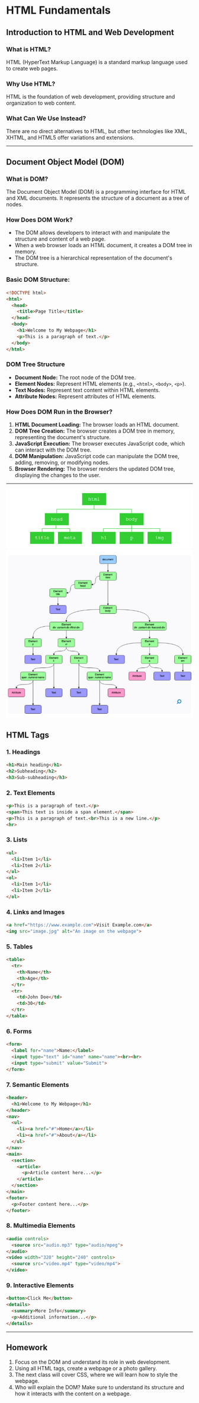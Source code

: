 # HTML Fundamentals

## Introduction to HTML and Web Development
### What is HTML?
HTML (HyperText Markup Language) is a standard markup language used to create web pages.

### Why Use HTML?
HTML is the foundation of web development, providing structure and organization to web content.

### What Can We Use Instead?
There are no direct alternatives to HTML, but other technologies like XML, XHTML, and HTML5 offer variations and extensions.

---

## Document Object Model (DOM)
### What is DOM?
The Document Object Model (DOM) is a programming interface for HTML and XML documents. It represents the structure of a document as a tree of nodes.

### How Does DOM Work?
- The DOM allows developers to interact with and manipulate the structure and content of a web page.
- When a web browser loads an HTML document, it creates a DOM tree in memory.
- The DOM tree is a hierarchical representation of the document's structure.

### Basic DOM Structure:
```html
<!DOCTYPE html>
<html>
  <head>
    <title>Page Title</title>
  </head>
  <body>
    <h1>Welcome to My Webpage</h1>
    <p>This is a paragraph of text.</p>
  </body>
</html>
```

### DOM Tree Structure
- **Document Node:** The root node of the DOM tree.
- **Element Nodes:** Represent HTML elements (e.g., `<html>`, `<body>`, `<p>`).
- **Text Nodes:** Represent text content within HTML elements.
- **Attribute Nodes:** Represent attributes of HTML elements.

### How Does DOM Run in the Browser?
1. **HTML Document Loading:** The browser loads an HTML document.
2. **DOM Tree Creation:** The browser creates a DOM tree in memory, representing the document's structure.
3. **JavaScript Execution:** The browser executes JavaScript code, which can interact with the DOM tree.
4. **DOM Manipulation:** JavaScript code can manipulate the DOM tree, adding, removing, or modifying nodes.
5. **Browser Rendering:** The browser renders the updated DOM tree, displaying the changes to the user.

---
![alt text](image.png)
![alt text](image-1.png)
## HTML Tags

### 1. Headings
```html
<h1>Main heading</h1>
<h2>Subheading</h2>
<h3>Sub-subheading</h3>
```

### 2. Text Elements
```html
<p>This is a paragraph of text.</p>
<span>This text is inside a span element.</span>
<p>This is a paragraph of text.<br>This is a new line.</p>
<hr>
```

### 3. Lists
```html
<ul>
  <li>Item 1</li>
  <li>Item 2</li>
</ul>
<ol>
  <li>Item 1</li>
  <li>Item 2</li>
</ol>
```

### 4. Links and Images
```html
<a href="https://www.example.com">Visit Example.com</a>
<img src="image.jpg" alt="An image on the webpage">
```

### 5. Tables
```html
<table>
  <tr>
    <th>Name</th>
    <th>Age</th>
  </tr>
  <tr>
    <td>John Doe</td>
    <td>30</td>
  </tr>
</table>
```

### 6. Forms
```html
<form>
  <label for="name">Name:</label>
  <input type="text" id="name" name="name"><br><br>
  <input type="submit" value="Submit">
</form>
```

### 7. Semantic Elements
```html
<header>
  <h1>Welcome to My Webpage</h1>
</header>
<nav>
  <ul>
    <li><a href="#">Home</a></li>
    <li><a href="#">About</a></li>
  </ul>
</nav>
<main>
  <section>
    <article>
      <p>Article content here...</p>
    </article>
  </section>
</main>
<footer>
  <p>Footer content here...</p>
</footer>
```

### 8. Multimedia Elements
```html
<audio controls>
  <source src="audio.mp3" type="audio/mpeg">
</audio>
<video width="320" height="240" controls>
  <source src="video.mp4" type="video/mp4">
</video>
```

### 9. Interactive Elements
```html
<button>Click Me</button>
<details>
  <summary>More Info</summary>
  <p>Additional information...</p>
</details>
```

---

## Homework
1. Focus on the DOM and understand its role in web development.
2. Using all HTML tags, create a webpage or a photo gallery.
3. The next class will cover CSS, where we will learn how to style the webpage.
4. Who will explain the DOM? Make sure to understand its structure and how it interacts with the content on a webpage.

